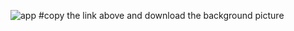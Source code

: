 ![app](https://github.com/Revanth0912/Gesture-Control-Navigation/assets/148946727/133cd368-844f-47ec-8b67-b02a6fbe9fd6)
#copy the link above and download the background picture
